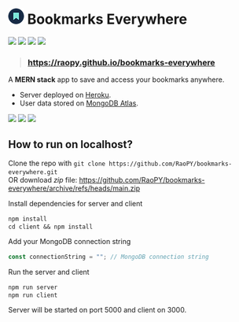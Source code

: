 # <img src="/client/public/favicon.png"> Bookmarks Everywhere

<img src="https://img.shields.io/badge/MongoDB-white?style=for-the-badge&logo=mongodb&logoColor=4EA94B"> <img src="https://img.shields.io/badge/Express.js-000000?style=for-the-badge&logo=express&logoColor=white"> <img src="https://img.shields.io/badge/React-20232A?style=for-the-badge&logo=react&logoColor=61DAFB"> <img src="https://img.shields.io/badge/Node.js-339933?style=for-the-badge&logo=nodedotjs&logoColor=white">

> ### https://raopy.github.io/bookmarks-everywhere

A **MERN stack** app to save and access your bookmarks anywhere.
- Server deployed on <a href="https://www.heroku.com/">Heroku</a>.
- User data stored on <a href="https://account.mongodb.com/account/login">MongoDB Atlas</a>.

<img src="https://user-images.githubusercontent.com/86762534/139536704-336397c7-9bc4-4397-b9d3-44ca33d59883.png" width="500px">
<img src="https://user-images.githubusercontent.com/86762534/139536895-a5f7b676-ce43-4ec6-8be8-4378b207ee19.png" width="500px">
<img src="https://user-images.githubusercontent.com/86762534/139536936-c7ae2e3b-c48a-46bc-b2e8-39b06032d51f.png" width="500px">

## How to run on localhost?

Clone the repo with `git clone https://github.com/RaoPY/bookmarks-everywhere.git`  
OR download _zip_ file: https://github.com/RaoPY/bookmarks-everywhere/archive/refs/heads/main.zip

Install dependencies for server and client
```
npm install
cd client && npm install
```

Add your MongoDB connection string
```javascript
const connectionString = ""; // MongoDB connection string
```

Run the server and client
```
npm run server
npm run client
```

Server will be started on port 5000 and client on 3000.
